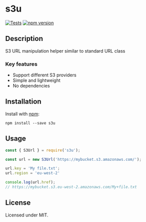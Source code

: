 # s3u
[![Tests](https://github.com/megahertz/s3u/actions/workflows/tests.yml/badge.svg)](https://github.com/megahertz/s3u/actions/workflows/tests.yml)
[![npm version](https://badge.fury.io/js/s3u.svg)](https://badge.fury.io/js/s3u)

## Description

S3 URL manipulation helper similar to standard URL class

### Key features

 - Support different S3 providers
 - Simple and lightweight
 - No dependencies

## Installation

Install with [npm](https://npmjs.org/package/s3u):

    npm install --save s3u

## Usage

```js
const { S3Url } = require('s3u');

const url = new S3Url('https://mybucket.s3.amazonaws.com/');

url.key = 'My file.txt';
url.region = 'eu-west-2'

console.log(url.href);
// https://mybucket.s3.eu-west-2.amazonaws.com/My+file.txt
```

## License

Licensed under MIT.
